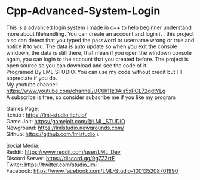 # Cpp-Advanced-System-Login
This is  a advanced login system i made in c++ to help beginner understand more about filehandling.  You can create an account and login it , this project also can detect that you typed the password or username wrong  or true and notice it to you. The data is auto update so when you exit the console windown, the data is still there, that mean if you open the windown console again, you can login to the account that you created before.  The project is open source so you can download and see the code of it.  
Programed By LML STUDIO. You can use my code without credit but I'll appreciate if you do. \
My youtube channel: https://www.youtube.com/channel/UC6h11z3AIs5xPCL72qdtYLg \
A subscribe is free, so consider subscribe me if you like my program 


Games Page: \
Itch.io : https://lml-studio.itch.io/  \
Game Jolt: https://gamejolt.com/@LML_STUDIO \
Newground: https://lmlstudio.newgrounds.com/ \
Github: https://github.com/lmlstudio \
 
Social Media: \
Reddit: https://www.reddit.com/user/LML_Dev \
Discord Server: https://discord.gg/9g7ZZrtF \
Twiter: https://twitter.com/studio_lml \
Facebook: https://www.facebook.com/LML-Studio-100135208701990 


